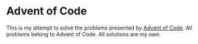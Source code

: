 # Advent of Code
This is my attempt to solve the problems presented by [Advent of Code](https://adventofcode.com/). All problems belong to Advent of Code. All solutions are my own.
